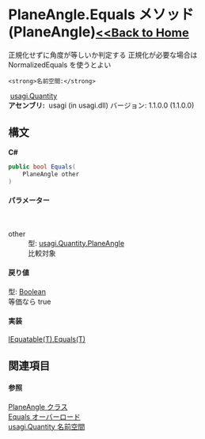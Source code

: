 # PlaneAngle.Equals メソッド (PlaneAngle)<small>[<<Back to Home](https://github.com/usagi/usagi.cs/blob/master/Help/Home.md)</small> 

正規化せずに角度が等しいか判定する 正規化が必要な場合は NormalizedEquals を使うとよい


    <strong>名前空間:</strong>
&nbsp;<a href="N_usagi_Quantity.md">usagi.Quantity</a><br /><strong>アセンブリ:</strong>
&nbsp;usagi (in usagi.dll) バージョン: 1.1.0.0 (1.1.0.0)

## 構文

**C#**<br />
``` C#
public bool Equals(
	PlaneAngle other
)
```


#### パラメーター
&nbsp;<dl><dt>other</dt><dd>型: <a href="T_usagi_Quantity_PlaneAngle.md">usagi.Quantity.PlaneAngle</a><br />比較対象</dd></dl>

#### 戻り値
型: <a href="http://msdn2.microsoft.com/ja-jp/library/a28wyd50" target="_blank">Boolean</a><br />等価なら true

#### 実装
<a href="http://msdn2.microsoft.com/ja-jp/library/ms131190" target="_blank">IEquatable(T).Equals(T)</a><br />

## 関連項目


#### 参照
<a href="T_usagi_Quantity_PlaneAngle.md">PlaneAngle クラス</a><br /><a href="Overload_usagi_Quantity_PlaneAngle_Equals.md">Equals オーバーロード</a><br /><a href="N_usagi_Quantity.md">usagi.Quantity 名前空間</a><br />